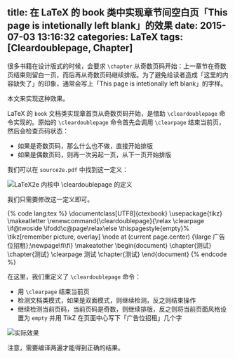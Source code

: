 title: 在 LaTeX 的 book 类中实现章节间空白页「This page is intetionally left blank」的效果
date: 2015-07-03 13:16:32
categories: LaTeX
tags: [Cleardoublepage, Chapter]
---

很多书籍在设计版式的时候，会要求 `\chapter` 从奇数页码开始：上一章节在奇数页结束则留白一页，而后再从奇数页码继续排版。为了避免给读者造成「这里的内容缺失了」的印象，通常会写上「This page is intetionally left blank」的字样。

本文来实现这种效果。

<!-- more -->

LaTeX 的 `book` 文档类实现章首页从奇数页码开始，是借助 `\cleardoublepage` 命令实现的。原始的 `\cleardoublepage` 命令首先会调用 `\clearpage` 结束当前页，然后会检查页码状态：

* 如果是奇数页码，那么什么也不做，直接开始排版
* 如果是偶数页码，则再一次另起一页，从下一页开始排版

我们可以在 `source2e.pdf` 中找到这一定义：

![LaTeX2e 内核中 \cleardoublepage 的定义](/images/LaTeX/def-of-cleardoublepage.png)

我们只需要修改这一定义即可。

{% code lang:tex %}
\documentclass[UTF8]{ctexbook}
\usepackage{tikz}
\makeatletter
\renewcommand{\cleardoublepage}{\relax
  \clearpage
  \if@twoside \ifodd\c@page\relax\else
  \thispagestyle{empty}%
  \tikz[remember picture, overlay] \node  at (current page.center)
    {\large 广告位招租};\newpage\fi\fi}
\makeatother
\begin{document}
\chapter{测试}
\chapter{测试}
\clearpage
测试
\chapter{测试}
\end{document}
{% endcode %}

在这里，我们重定义了 `\cleardoublepage` 命令：

* 用 `\clearpage` 结束当前页
* 检测文档类模式，如果是双面模式，则继续检测，反之则结束操作
* 继续检测当前页码，当前页码是奇数，则继续排版，反之则将当前页面风格设置为 `empty` 并用 TikZ 在页面中心写下「广告位招租」几个字

![实际效果](/images/LaTeX/intentionlly-left-blank.png)

注意，需要编译两遍才能得到正确的结果。
